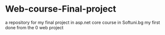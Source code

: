 # Web-course-Final-project
a repository for my final project in asp.net core course in Softuni.bg my first done from the 0 web project
